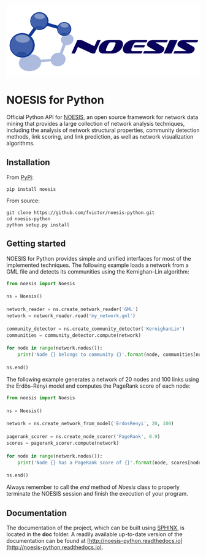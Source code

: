 ![NOESIS logo](noesis/data/noesis-logo.png)

# NOESIS for Python
Official Python API for [NOESIS](http://noesis.ikor.org), an open source framework for network data mining that provides a large collection of network analysis techniques, including the analysis of network structural properties, community detection methods, link scoring, and link prediction, as well as network visualization algorithms.

## Installation
From [PyPi](https://pypi.python.org/pypi/noesis):
```
pip install noesis
```

From source:
```
git clone https://github.com/fvictor/noesis-python.git
cd noesis-python
python setup.py install
```

## Getting started
NOESIS for Python provides simple and unified interfaces for most of the implemented techniques. The following example loads a network from a GML file and detects its communities using the Kernighan–Lin algorithm:
```python
from noesis import Noesis

ns = Noesis()

network_reader = ns.create_network_reader('GML')
network = network_reader.read('my_network.gml')

community_detector = ns.create_community_detector('KernighanLin')
communities = community_detector.compute(network)

for node in range(network.nodes()):
	print('Node {} belongs to community {}'.format(node, communities[node]))

ns.end()
```

The following example generates a network of 20 nodes and 100 links using the Erdös–Rényi model and computes the PageRank score of each node:
```python
from noesis import Noesis

ns = Noesis()

network = ns.create_network_from_model('ErdosRenyi', 20, 100)

pagerank_scorer = ns.create_node_scorer('PageRank', 0.9)
scores = pagerank_scorer.compute(network)

for node in range(network.nodes()):
	print('Node {} has a PageRank score of {}'.format(node, scores[node]))

ns.end()
```


Always remember to call the *end* method of *Noesis* class to properly terminate the NOESIS session and finish the execution of your program.

## Documentation
The documentation of the project, which can be built using [SPHINX](http://www.sphinx-doc.org/), is located in the **doc** folder. A readily available up-to-date version of the documentation can be found at [http://noesis-python.readthedocs.io](http://noesis-python.readthedocs.io).